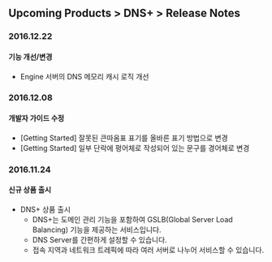 ## Upcoming Products > DNS+ > Release Notes

### 2016.12.22
#### 기능 개선/변경
* Engine 서버의 DNS 메모리 캐시 로직 개선 

### 2016.12.08
#### 개발자 가이드 수정
* [Getting Started] 잘못된 큰따옴표 표기를 올바른 표기 방법으로 변경
* [Getting Started] 일부 단락에 평어체로 작성되어 있는 문구를 경어체로 변경

### 2016.11.24
#### 신규 상품 출시
* DNS+ 상품 출시
    * DNS+는 도메인 관리 기능을 포함하여 GSLB(Global Server Load Balancing) 기능을 제공하는 서비스입니다.
    * DNS Server를 간편하게 설정할 수 있습니다.
    * 접속 지역과 네트워크 트레픽에 따라 여러 서버로 나누어 서비스할 수 있습니다.
